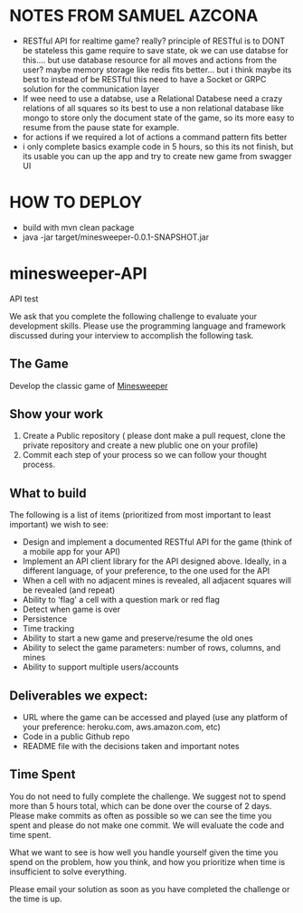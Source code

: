 # NOTES FROM SAMUEL AZCONA
- RESTful API for realtime game? really? principle of RESTful is to DONT be stateless this game require to save state, ok we can use databse for this.... but use database resource for all moves and actions from the user? maybe memory storage like redis fits better... but i think maybe its best to instead of be RESTful this need to have a Socket or GRPC solution for the communication layer 
- If wee need to use a databse, use a Relational Databese need a crazy relations of all squares so its best to use a non relational database like mongo to store only the document state of the game, so its more easy to resume from the pause state for example.
- for actions if we required a lot of actions a command pattern fits better
- i only complete basics example code in 5 hours, so this its not finish, but its usable you can up the app and try to create new game from swagger UI

# HOW TO DEPLOY
- build with mvn clean package
- java -jar target/minesweeper-0.0.1-SNAPSHOT.jar


# minesweeper-API
API test

We ask that you complete the following challenge to evaluate your development skills. Please use the programming language and framework discussed during your interview to accomplish the following task.

## The Game
Develop the classic game of [Minesweeper](https://en.wikipedia.org/wiki/Minesweeper_(video_game))

## Show your work

1.  Create a Public repository ( please dont make a pull request, clone the private repository and create a new plublic one on your profile)
2.  Commit each step of your process so we can follow your thought process.

## What to build
The following is a list of items (prioritized from most important to least important) we wish to see:
* Design and implement  a documented RESTful API for the game (think of a mobile app for your API)
* Implement an API client library for the API designed above. Ideally, in a different language, of your preference, to the one used for the API
* When a cell with no adjacent mines is revealed, all adjacent squares will be revealed (and repeat)
* Ability to 'flag' a cell with a question mark or red flag
* Detect when game is over
* Persistence
* Time tracking
* Ability to start a new game and preserve/resume the old ones
* Ability to select the game parameters: number of rows, columns, and mines
* Ability to support multiple users/accounts
 
## Deliverables we expect:
* URL where the game can be accessed and played (use any platform of your preference: heroku.com, aws.amazon.com, etc)
* Code in a public Github repo
* README file with the decisions taken and important notes

## Time Spent
You do not need to fully complete the challenge. We suggest not to spend more than 5 hours total, which can be done over the course of 2 days.  Please make commits as often as possible so we can see the time you spent and please do not make one commit.  We will evaluate the code and time spent.
 
What we want to see is how well you handle yourself given the time you spend on the problem, how you think, and how you prioritize when time is insufficient to solve everything.

Please email your solution as soon as you have completed the challenge or the time is up.
